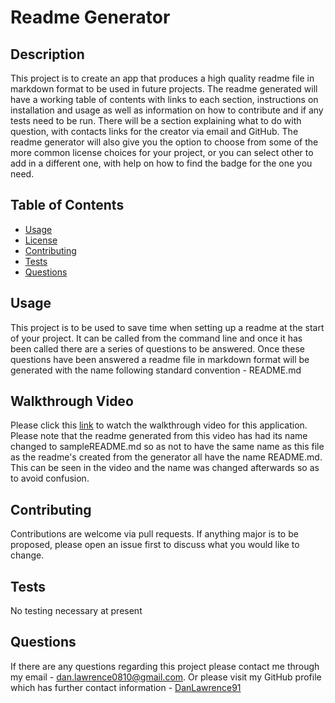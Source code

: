 # Readme Generator

  

  ## Description
  This project is to create an app that produces a high quality readme file in markdown format to be used in future projects. The readme generated will have a working table of contents with links to each section, instructions on installation and usage as well as information on how to contribute and if any tests need to be run. There will be a section explaining what to do with question, with contacts links for the creator via email and GitHub. The readme generator will also give you the option to choose from some of the more common license choices for your project, or you can select other to add in a different one, with help on how to find the badge for the one you need. 
  
  ## Table of Contents
  
  - [Usage](#usage)
  - [License](#license)
  - [Contributing](#contributing)
  - [Tests](#tests)
  - [Questions](#questions)

  ## Usage
  This project is to be used to save time when setting up a readme at the start of your project. It can be called from the command line and once it has been called there are a series of questions to be answered. Once these questions have been answered a readme file in markdown format will be generated with the name following standard convention - README.md 

  ## Walkthrough Video

  Please click this [link](https://drive.google.com/file/d/1GzFRHNZl-tjPopkntYGomlWlq3OXGMYm/view?usp=sharing) to watch the walkthrough video for this application.
  Please note that the readme generated from this video has had its name changed to sampleREADME.md so as not to have the same name as this file as the readme's created from the generator all have the name README.md. This can be seen in the video and the name was changed afterwards so as to avoid confusion.

  ## Contributing
  Contributions are welcome via pull requests. If anything major is to be proposed, please open an issue first to discuss what you would like to change.

  ## Tests
  No testing necessary at present

  ## Questions
  If there are any questions regarding this project please contact me through my email - dan.lawrence0810@gmail.com. 
  Or please visit my GitHub profile which has further contact information - [DanLawrence91](https://github.com/DanLawrence91)
